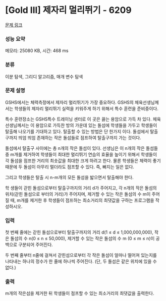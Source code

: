 # [Gold III] 제자리 멀리뛰기 - 6209 

[문제 링크](https://www.acmicpc.net/problem/6209) 

### 성능 요약

메모리: 25080 KB, 시간: 468 ms

### 분류

이분 탐색, 그리디 알고리즘, 매개 변수 탐색

### 문제 설명

<p>GSHS에서는 체력측정에서 제자리 멀리뛰기가 가장 중요하다. GSHS의 체육선생님께서는 학생들의 제자리 멀리뛰기 실력을 키워주게 하기 위해서 특수 훈련을 준비중이다.</p>

<p>특수 훈련장소는 GSHS특수 트레이닝 센터로 이 곳은 끓는 용암으로 가득 차 있다. 체육선생님께서는 이 용암으로 가득찬 방의 가운데 있는 돌섬에 학생들을 가두고 학생들이 탈출해 나오기를 기대하고 있다. 탈출할 수 있는 방법은 단 한가지 이다. 돌섬에서 탈출구까지 띄엄 띄엄 존재하는 작은 돌섬들로 점프하여 탈출구까지 가는 것이다.</p>

<p>돌섬에서 탈출구 사이에는 총 n개의 작은 돌섬이 있다. 선생님은 이 n개의 작은 돌섬들 중 m개를 제거하여 학생들이 최대한 멀리뛰기 연습의 효율을 높이기 위해서 학생들이 각 돌섬을 점프한 거리의 최솟값을 최대한 크게 하려고 한다. 물론 학생들은 체력이 좋기 때문에 두 돌섬이 아무리 멀더라도 점프할 수 있다. 즉, 빠지는 일은 없다.</p>

<p>그리고 학생들은 탈출 시 n-m개의 모든 돌섬을 밟으면서 탈출해야 한다.</p>

<p>학 생들이 갇힌 돌섬으로부터 탈출구까지의 거리 d가 주어지고, 각 n개의 작은 돌섬의 위치(갇힌 돌섬으로 부터의 거리)가 주어지며, 제거할 수 있는 작은 돌섬의 수 m이 주어질 때, m개를 제거한 후 학생들이 점프하는 최소거리의 최댓값을 구하는 프로그램을 작성하시오.</p>

### 입력 

 <p>첫 번째 줄에는 갇힌 돌섬으로부터 탈출구까지의 거리 d(1 ≤ d ≤ 1,000,000,000), 작은 돌섬의 수 n(0 ≤ n ≤ 50,000), 제거할 수 있는 작은 돌섬의 수 m (0 ≤ m ≤ n)이 공백으로 구분되어 주어진다.</p>

<p>두 번째 줄부터 n줄에 걸쳐서 갇힌섬으로부터 각 작은 돌섬이 얼마나 떨어져 있는지를 나타내는 하나의 정수가 한 줄에 하나씩 주어진다. (단, 두 돌섬은 같은 위치에 있을 수 없다.)</p>

### 출력 

 <p>m개의 작은섬을 제거한 뒤 학생들이 점프할 수 있는 최소거리의 최댓값을 출력한다.</p>

